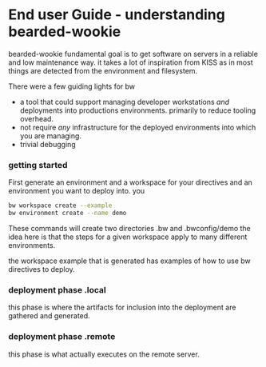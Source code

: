 # End user Guide - understanding bearded-wookie

bearded-wookie fundamental goal is to get software on servers
in a reliable and low maintenance way. it takes a lot of inspiration
from KISS as in most things are detected from the environment and filesystem.

There were a few guiding lights for bw
- a tool that could support managing developer workstations *and* deployments into productions environments.
  primarily to reduce tooling overhead.
- not require *any* infrastructure for the deployed environments into which you are managing.
- trivial debugging


### getting started

First generate an environment and a workspace for your directives and an environment you want to deploy into.
you 

```bash
bw workspace create --example
bw environment create --name demo
```

These commands will create two directories .bw and .bwconfig/demo the idea here is that the steps for
a given workspace apply to many different environments.

the workspace example that is generated has examples of how to use bw directives to deploy.

### deployment phase .local

this phase is where the artifacts for inclusion into the deployment are gathered
and generated.

### deployment phase .remote

this phase is what actually executes on the remote server.
